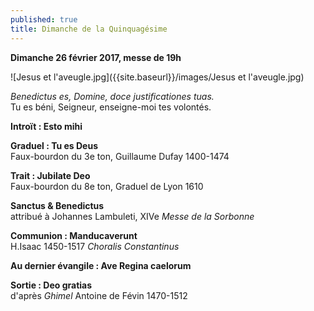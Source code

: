 ```yaml
---
published: true
title: Dimanche de la Quinquagésime
---
```

**Dimanche 26 février 2017, messe de 19h**  

![Jesus et l'aveugle.jpg]({{site.baseurl}}/images/Jesus et l'aveugle.jpg)

*Benedictus es, Domine, doce justificationes tuas.*  
Tu es béni, Seigneur, enseigne-moi tes volontés.

**Introït : Esto mihi**  

**Graduel : Tu es Deus**  
Faux-bourdon du 3e ton, Guillaume Dufay 1400-1474

**Trait : Jubilate Deo**  
Faux-bourdon du 8e ton, Graduel de Lyon 1610 

**Sanctus & Benedictus**  
attribué à Johannes Lambuleti, XIVe *Messe de la Sorbonne*

**Communion : Manducaverunt**  
H.Isaac 1450-1517 *Choralis Constantinus*

**Au dernier évangile : Ave Regina caelorum**

**Sortie : Deo gratias**  
d'après *Ghimel* Antoine de Févin 1470-1512
